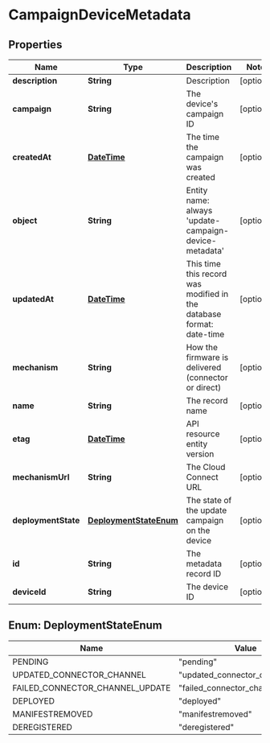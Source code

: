 
# CampaignDeviceMetadata

## Properties
Name | Type | Description | Notes
------------ | ------------- | ------------- | -------------
**description** | **String** | Description |  [optional]
**campaign** | **String** | The device&#39;s campaign ID |  [optional]
**createdAt** | [**DateTime**](DateTime.md) | The time the campaign was created |  [optional]
**object** | **String** | Entity name: always &#39;update-campaign-device-metadata&#39; |  [optional]
**updatedAt** | [**DateTime**](DateTime.md) | This time this record was modified in the database format: date-time |  [optional]
**mechanism** | **String** | How the firmware is delivered (connector or direct) |  [optional]
**name** | **String** | The record name |  [optional]
**etag** | [**DateTime**](DateTime.md) | API resource entity version |  [optional]
**mechanismUrl** | **String** | The Cloud Connect URL |  [optional]
**deploymentState** | [**DeploymentStateEnum**](#DeploymentStateEnum) | The state of the update campaign on the device |  [optional]
**id** | **String** | The metadata record ID |  [optional]
**deviceId** | **String** | The device ID |  [optional]


<a name="DeploymentStateEnum"></a>
## Enum: DeploymentStateEnum
Name | Value
---- | -----
PENDING | &quot;pending&quot;
UPDATED_CONNECTOR_CHANNEL | &quot;updated_connector_channel&quot;
FAILED_CONNECTOR_CHANNEL_UPDATE | &quot;failed_connector_channel_update&quot;
DEPLOYED | &quot;deployed&quot;
MANIFESTREMOVED | &quot;manifestremoved&quot;
DEREGISTERED | &quot;deregistered&quot;



